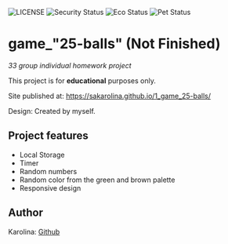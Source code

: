 ![LICENSE](https://img.shields.io/badge/license-MIT-blue.svg?style=flat-square)
![Security Status](https://img.shields.io/security-headers?label=Security&url=https%3A%2F%2Fgithub.com&style=flat-square)
![Eco Status](https://img.shields.io/badge/ECO-Friendly-green.svg)
![Pet Status](https://img.shields.io/badge/Pet-Friendly-green) 

# game_"25-balls" (Not Finished)

_33 group individual homework project_

This project is for **educational** purposes only.

Site published at: https://sakarolina.github.io/1_game_25-balls/

Design: Created by myself.

## Project features
-   Local Storage
-   Timer
-   Random numbers
-   Random color from the green and brown palette
-   Responsive design

## Author

Karolina: [Github](https://github.com/SaKarolina)
